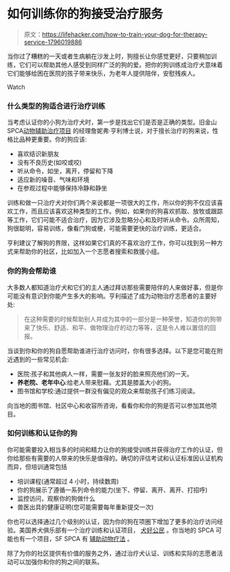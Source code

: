 # 如何训练你的狗接受治疗服务

> 原文：<https://lifehacker.com/how-to-train-your-dog-for-therapy-service-1796019886>

当你过了糟糕的一天或者生病躺在沙发上时，狗擅长让你感觉更好，只要稍加训练，它们可以帮助其他人感受到同样广泛的狗的爱。把你的狗训练成治疗犬意味着它们能够给困在医院的孩子带来快乐，为老年人提供陪伴，安慰残疾人。

Watch

### **什么类型的狗适合进行治疗训练**

当考虑认证你的小狗为治疗犬时，第一步是找出它们是否是正确的类型。旧金山 SPCA[动物辅助治疗项目](https://www.sfspca.org/get-involved/volunteer/animal-assisted-therapy) 的经理詹妮弗·亨利博士说，对于擅长治疗的狗来说，性格比品种更重要。你的狗应该:

*   喜欢结识新朋友
*   没有不良历史(如咬或咬)
*   听从命令，如坐，离开，停留和下降
*   适应新的噪音、气味和环境
*   在参观过程中能够保持冷静和静坐

训练和做一只治疗犬对你们两个来说都是一项很大的工作，所以你的狗不仅应该喜欢工作，而且应该喜欢这种类型的工作。例如，如果你的狗喜欢抓取、放牧或跟踪等工作，它们可能不适合治疗，因为它涉及忽略分心和及时听从命令。众所周知，狗很聪明，容易训练，像看门狗或梗，可能需要更快的治疗训练，更适合。

亨利建议了解狗的界限，这样如果它们真的不喜欢治疗工作，你可以找到另一种方式来帮助你的社区，比如加入一个志愿者搜索和救援小组。

### 你的狗会帮助谁

大多数人都知道治疗犬和它们的主人通过拜访那些需要陪伴的人来做好事，但是你可能没有意识到你能产生多大的影响。亨利描述了成为动物治疗志愿者的主要好处:

> 在这种需要的时候帮助别人并成为其中的一部分是一种荣誉，知道你的狗带来了快乐、舒适、和平、做物理治疗的动力等等，这是令人难以置信的回报。

当谈到你和你的狗自愿帮助谁进行治疗访问时，你有很多选择。以下是您可能在附近遇到的一些常见机会:

*   医院:孩子和其他病人一样，需要一张友好的脸来照亮他们的一天。
*   **养老院、老年中心**:给老人带来慰藉。尤其是膝盖大小的狗。
*   图书馆和学校:通过提供一群没有偏见的观众来帮助孩子们练习阅读。

向当地的图书馆、社区中心和收容所咨询，看看你和你的狗是否可以参加其他项目。

### **如何训练和认证你的狗**

你可能需要投入相当多的时间和精力让你的狗接受训练并获得治疗工作的认证，但你给那些有需要的人带来的快乐是值得的。确切的评估考试和认证标准因认证机构而异，但培训通常包括

*   培训课程(通常超过 4 小时，持续数周)
*   你的狗展示了遵循一系列命令的能力(坐下、停留、离开、离开、打招呼)
*   监控访问，观察你的狗做什么
*   兽医出具的健康证明(您可能需要每年重新提交一次)

你也可以选择通过几个级别的认证，因为你的狗在项圈下增加了更多的治疗访问经验。美国养犬俱乐部有一个治疗训练和认证项目， [犬好公民](http://www.akc.org/dog-owners/training/canine-good-citizen/) 。你当地的 SPCA 可能也有一个项目，SF SPCA 有 [辅助动物疗法](https://www.sfspca.org/get-involved/volunteer/animal-asst-therapy/become-aat-volunteer) 。

除了为你的社区提供有价值的服务之外，通过治疗犬认证、训练和实际的志愿者活动可以加强你和你的狗之间的联系。
